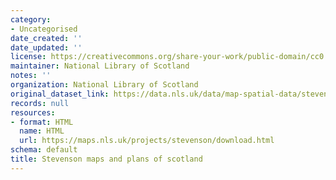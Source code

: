 ```yaml
---
category:
- Uncategorised
date_created: ''
date_updated: ''
license: https://creativecommons.org/share-your-work/public-domain/cc0
maintainer: National Library of Scotland
notes: ''
organization: National Library of Scotland
original_dataset_link: https://data.nls.uk/data/map-spatial-data/stevenson-maps-and-plans/
records: null
resources:
- format: HTML
  name: HTML
  url: https://maps.nls.uk/projects/stevenson/download.html
schema: default
title: Stevenson maps and plans of scotland
---
```

